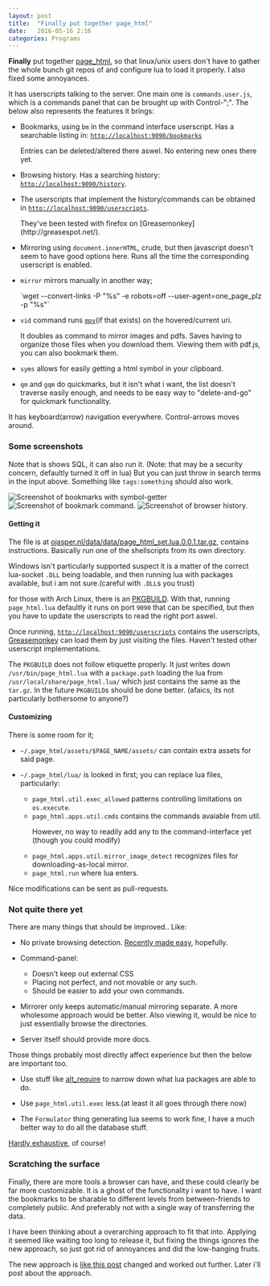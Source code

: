 ```yaml
---
layout: post
title:  "Finally put together page_html"
date:   2016-05-16 2:16
categories: Programs
---
```


**Finally** put together
[page_html](https://github.com/o-jasper/page_html/#html-page-and-asset-system),
so that linux/unix users don't have to gather the whole bunch git repos of and
configure lua to load it properly. I also fixed some annoyances.

It has userscripts talking to the server. One main one is
`commands.user.js`, which is a commands panel that can be brought up with
Control-";". The below also represents the features it brings:

* Bookmarks, using `bm` in the command interface userscript. Has a searchable
  listing in:
  [`http://localhost:9090/bookmarks`](http://localhost:9090/bookmarks)
  <p>Entries can be deleted/altered there aswel. No entering new ones there yet.</p>

* Browsing history. Has a searching history:
  [`http://localhost:9090/history`](http://localhost:9090/history).

* The userscripts that implement the history/commands can be obtained in
  [`http://localhost:9090/userscripts`](http://localhost:9090/userscripts).
  <p>They've been tested with firefox on [Greasemonkey](http://greasespot.net/).</p>

* Mirroring using `document.innerHTML`, crude, but then javascript doesn't seem
  to have good options here. Runs all the time the corresponding userscript is
  enabled.

* `mirror` mirrors manually in another way;
  <p>
  `wget --convert-links -P "%s" -e robots=off --user-agent=one_page_plz -p "%s"`</p>

* `vid` command runs [`mpv`](http://mpv.io)(if that exists) on the hovered/current
  uri.
  <p>It doubles as command to mirror images and pdfs. Saves having to organize
  those files when you download them. Viewing them with pdf.js, you can also
  bookmark them.</p>

* `syms` allows for easily getting a html symbol in your clipboard.

* `qm` and `gqm` do quickmarks, but it isn't what i want, the list doesn't
  traverse easily enough, and needs to be easy way to "delete-and-go" for
  quickmark functionality.

It has keyboard(arrow) navigation everywhere. Control-arrows moves around.

### Some screenshots
Note that is shows SQL, it can also run it.
(Note: that may be a security concern, defaultly turned it off in lua)
But you can just throw in search terms in the input
above. Something like `tags:something` should also work.

<img src="/blog/parts/page_html_screens/2016-04-29:22:01:35.png"
title="Screenshot of bookmarks with symbol-getter">
<img src="/blog/parts/page_html_screens/2016-04-29:22:03:16.png"
title="Screenshot of bookmark command.">
<img src="/blog/parts/page_html_screens/2016-04-29:22:00:54.png"
title="Screenshot of browser history.">

#### Getting it
The file is at
[ojasper.nl/data/data/page\_html\_set.lua.0.0.1.tar.gz](http://ojasper.nl/data/page_html_set.lua.0.0.1.tar.gz),
contains instructions. Basically run one of the shellscripts from its own directory.

Windows isn't particularly supported suspect it is a matter of the correct
lua-socket `.DLL` being loadable, and then running lua with packages available, but i
am not sure.(careful with `.DLL`s you trust)

for those with Arch Linux, there is an
[PKGBUILD](https://github.com/o-jasper/page_html/tree/master/tools/pkg/PKGBUILD).
With that, running `page_html.lua` defaultly it runs on port `9090` that can be
specified, but then you have to update the userscripts to read the right port aswel.

Once running, [`http://localhost:9090/userscripts`](http://localhost:9090/userscripts)
contains the userscripts, [Greasemonkey](http://www.greasespot.net/) can load them by
just visiting the files. Haven't tested other userscript implementations.

The `PKGBUILD` does not follow etiquette properly. It just writes down
`/usr/bin/page_html.lua` with a `package.path` loading the lua from
`/usr/local/share/page_html.lua/` which just contains the same as the `tar.gz`.
In the future `PKGBUILD`s should be done better.
(afaics, its not particularly bothersome to anyone?)

#### Customizing
There is some room for it;

* `~/.page_html/assets/$PAGE_NAME/assets/` can contain extra assets for said
  page.

* `~/.page_html/lua/` is looked in first; you can replace lua files, particularly:

  + `page_html.util.exec_allowed` patterns controlling limitations on `os.execute`.
  + `page_html.apps.util.cmds` contains the commands avaiable from util.
    <p>However, no way to readily add any to the command-interface yet
        (though you could modify)</p>
  + `page_html.apps.util.mirror_image_detect` recognizes files for
    downloading-as-local mirror.
  + `page_html.run` where lua enters.

Nice modifications can be sent as pull-requests.

### Not quite there yet
There are many things that should be improved.. Like:

* No private browsing detection.
  [Recently made easy](http://www.greasespot.net/2016/04/greasemonkey-38-release.html),
  hopefully.

* Command-panel:
  + Doesn't keep out external CSS
  + Placing not perfect, and not movable or any such.
  + Should be easier to add your own commands.
  
* Mirrorer only keeps automatic/manual mirroring separate. A more wholesome
  approach would be better. Also viewing it, would be nice to just essentially
  browse the directories.

* Server itself should provide more docs.

Those things probably most directly affect experience but then the below are
important too.

* Use stuff like [alt_require](https://github.com/o-jasper/alt_require.lua) to
  narrow down what lua packages are able to do.

* Use `page_html.util.exec` less.(at least it all goes through there now)

* The `Formulator` thing generating lua seems to work fine, I have a much better
  way to do all the database stuff.

[Hardly exhaustive](https://github.com/o-jasper/page_html/blob/develop/todo.md),
of course!

### Scratching the surface
Finally, there are more tools a browser can have, and these could clearly be far
more customizable. It is a ghost of the functionality i want to have.
I want the bookmarks to be sharable to different levels from between-friends to
completely public. And preferably not with a single way of transferring the data.

I have been thinking about a overarching approach to fit that into. Applying it
seemed like waiting too long to release it, but fixing the things ignores the
new approach, so just got rid of annoyances and did the low-hanging fruits.

The new approach is
[like this post](http://ojasper.nl/blog/software/2015/11/12/libre_bus.html)
changed and worked out further. Later i'll post about the approach.
